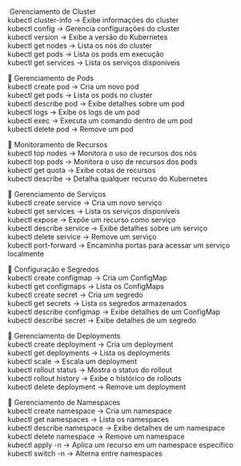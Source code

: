  Gerenciamento de Cluster  
kubectl cluster-info → Exibe informações do cluster  
kubectl config → Gerencia configurações do cluster  
kubectl version → Exibe a versão do Kubernetes  
kubectl get nodes → Lista os nós do cluster  
kubectl get pods → Lista os pods em execução  
kubectl get services → Lista os serviços disponíveis  
  
🔹 Gerenciamento de Pods  
kubectl create pod → Cria um novo pod  
kubectl get pods → Lista os pods no cluster  
kubectl describe pod → Exibe detalhes sobre um pod  
kubectl logs → Exibe os logs de um pod  
kubectl exec → Executa um comando dentro de um pod  
kubectl delete pod → Remove um pod  
  
🔹 Monitoramento de Recursos  
kubectl top nodes → Monitora o uso de recursos dos nós  
kubectl top pods → Monitora o uso de recursos dos pods  
kubectl get quota → Exibe cotas de recursos  
kubectl describe → Detalha qualquer recurso do Kubernetes  
  
🔹 Gerenciamento de Serviços  
kubectl create service → Cria um novo serviço  
kubectl get services → Lista os serviços disponíveis  
kubectl expose → Expõe um recurso como serviço  
kubectl describe service → Exibe detalhes sobre um serviço  
kubectl delete service → Remove um serviço  
kubectl port-forward → Encaminha portas para acessar um serviço localmente  
  
🔹 Configuração e Segredos  
kubectl create configmap → Cria um ConfigMap  
kubectl get configmaps → Lista os ConfigMaps  
kubectl create secret → Cria um segredo  
kubectl get secrets → Lista os segredos armazenados  
kubectl describe configmap → Exibe detalhes de um ConfigMap  
kubectl describe secret → Exibe detalhes de um segredo  
  
🔹 Gerenciamento de Deployments  
kubectl create deployment → Cria um deployment  
kubectl get deployments → Lista os deployments  
kubectl scale → Escala um deployment  
kubectl rollout status → Mostra o status do rollout  
kubectl rollout history → Exibe o histórico de rollouts  
kubectl delete deployment → Remove um deployment  
  
🔹 Gerenciamento de Namespaces  
kubectl create namespace → Cria um namespace  
kubectl get namespaces → Lista os namespaces  
kubectl describe namespace → Exibe detalhes de um namespace  
kubectl delete namespace → Remove um namespace  
kubectl apply -n <namespace> → Aplica um recurso em um namespace específico  
kubectl switch -n <namespace> → Alterna entre namespaces